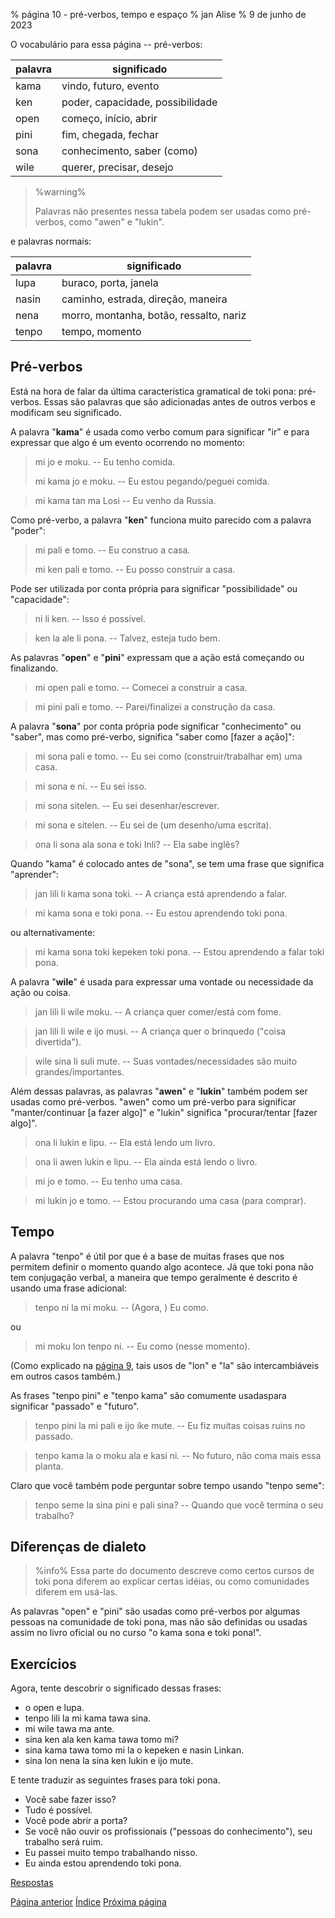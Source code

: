 % página 10 - pré-verbos, tempo e espaço
% jan Alise
% 9 de junho de 2023

O vocabulário para essa página -- pré-verbos:

| palavra | significado                      |
|---------|----------------------------------|
| kama    | vindo, futuro, evento            |
| ken     | poder, capacidade, possibilidade |
| open    | começo, início, abrir            |
| pini    | fim, chegada, fechar             |
| sona    | conhecimento, saber (como)       |
| wile    | querer, precisar, desejo         |

> %warning%
>
> Palavras não presentes nessa tabela podem ser usadas como pré-verbos, como
> "awen" e "lukin".
>

e palavras normais:

| palavra | significado                             |
|---------|-----------------------------------------|
| lupa    | buraco, porta, janela                   |
| nasin   | caminho, estrada, direção, maneira      |
| nena    | morro, montanha, botão, ressalto, nariz |
| tenpo   | tempo, momento                          |

## Pré-verbos

Está na hora de falar da última característica gramatical de toki pona:
pré-verbos. Essas são palavras que são adicionadas antes de outros verbos e
modificam seu significado.

A palavra "**kama**" é usada como verbo comum para significar "ir" e para
expressar que algo é um evento ocorrendo no momento:

> mi jo e moku. -- Eu tenho comida.
>
> mi kama jo e moku. -- Eu estou pegando/peguei comida.

> mi kama tan ma Losi -- Eu venho da Russia.

Como pré-verbo, a palavra "**ken**" funciona muito parecido com a palavra
"poder":

> mi pali e tomo. -- Eu construo a casa.
>
> mi ken pali e tomo. -- Eu posso construir a casa.

Pode ser utilizada por conta própria para significar "possibilidade" ou
"capacidade":

> ni li ken. -- Isso é possível.

> ken la ale li pona. -- Talvez, esteja tudo bem.

As palavras "**open**" e "**pini**" expressam que a ação está começando ou
finalizando.

> mi open pali e tomo. -- Comecei a construir a casa.

> mi pini pali e tomo. -- Parei/finalizei a construção da casa.

A palavra "**sona**" por conta própria pode significar "conhecimento" ou
"saber", mas como pré-verbo, significa "saber como [fazer a ação]":

> mi sona pali e tomo. -- Eu sei como (construir/trabalhar em) uma casa.

> mi sona e ni. -- Eu sei isso.

> mi sona sitelen. -- Eu sei desenhar/escrever.

> mi sona e sitelen. -- Eu sei de (um desenho/uma escrita).

> ona li sona ala sona e toki Inli? -- Ela sabe inglês?

Quando "kama" é colocado antes de "sona", se tem uma frase que significa
"aprender":

> jan lili li kama sona toki. -- A criança está aprendendo a falar.

> mi kama sona e toki pona. -- Eu estou aprendendo toki pona.

ou alternativamente:

> mi kama sona toki kepeken toki pona. -- Estou aprendendo a falar toki pona. 

A palavra "**wile**" é usada para expressar uma vontade ou necessidade da ação
ou coisa.

> jan lili li wile moku. -- A criança quer comer/está com fome.

> jan lili li wile e ijo musi. -- A criança quer o brinquedo
> ("coisa divertida").

> wile sina li suli mute. -- Suas vontades/necessidades são muito
> grandes/importantes.

Além dessas palavras, as palavras "**awen**" e "**lukin**" também podem ser usadas como pré-verbos. "awen" como um pré-verbo para significar "manter/continuar
[a fazer algo]" e "lukin" significa "procurar/tentar [fazer algo]".

> ona li lukin e lipu. -- Ela está lendo um livro.

> ona li awen lukin e lipu. -- Ela ainda está lendo o livro.

> mi jo e tomo. -- Eu tenho uma casa.

> mi lukin jo e tomo. -- Estou procurando uma casa (para comprar).

## Tempo

A palavra "tenpo" é útil por que é a base de muitas frases que nos permitem
definir o momento quando algo acontece. Já que toki pona não tem conjugação
verbal, a maneira que tempo geralmente é descrito é usando uma frase adicional:

> tenpo ni la mi moku. -- (Agora, ) Eu como.

ou 

> mi moku lon tenpo ni. -- Eu como (nesse momento).

(Como explicado na [página 9](pt_9.html), tais usos de "lon" e "la" são
intercambiáveis em outros casos também.)

As frases "tenpo pini" e "tenpo kama" são comumente usadaspara significar
"passado" e "futuro".

> tenpo pini la mi pali e ijo ike mute. -- Eu fiz muitas coisas ruins no 
> passado.

> tenpo kama la o moku ala e kasi ni. -- No futuro, não coma mais essa planta.

Claro que você também pode perguntar sobre tempo usando "tenpo seme":

> tenpo seme la sina pini e pali sina? -- Quando que você termina o seu
> trabalho?

## Diferenças de dialeto

> %info%
> Essa parte do documento descreve como certos cursos de toki pona diferem ao
> explicar certas idéias, ou como comunidades diferem em usá-las.

As palavras "open" e "pini" são usadas como pré-verbos por algumas pessoas na
comunidade de toki pona, mas não são definidas ou usadas assim no livro oficial
ou no curso "o kama sona e toki pona!".

## Exercícios

Agora, tente descobrir o significado dessas frases:

* o open e lupa. 
* tenpo lili la mi kama tawa sina.
* mi wile tawa ma ante.
* sina ken ala ken kama tawa tomo mi?
* sina kama tawa tomo mi la o kepeken e nasin Linkan.
* sina lon nena la sina ken lukin e ijo mute.

E tente traduzir as seguintes frases para toki pona.

* Você sabe fazer isso?
* Tudo é possível.
* Você pode abrir a porta?
* Se você não ouvir os profissionais ("pessoas do conhecimento"), seu trabalho 
será ruim.
* Eu passei muito tempo trabalhando nisso.
* Eu ainda estou aprendendo toki pona.

[Respostas](pt_answers.html#p10)

[Página anterior](pt_9.html) [Índice](pt_index.html) [Próxima página](pt_12.html)
